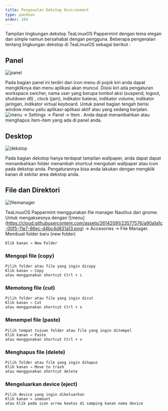 ```yaml
---
title: Pengenalan Dekstop Environment
type: panduan
order: 104
---
```

  
 Tampilan lingkungan dekstop TeaLinuxOS Pappermint dengan tema elegan dan simple namun bersahabat dengan pengguna. Beberapa pengenalan tentang lingkungan dekstop di TeaLinuxOS sebagai berikut :

## Panel

 ![panel](https://cloud.githubusercontent.com/assets/26142091/23577600/74a27d68-00f6-11e7-8b00-8dc2094948d1.png)

Pada bagian panel ini terdiri dari icon menu di pojok kiri anda dapat mengkliknya dan menu aplikasi akan muncul.
Disisi kiri ada pengaturan workspace swicher, nama user yang berupa tombol aksi (suspend, logout, shutdown dll) , clock (jam), indikator baterai, indikator volume, indikator jaringan, indikator virtual keyboard.
Untuk panel bagian tengah berisi window menu yaitu aplikasi-aplikasi aktif atau yang sedang berjalan. ![menu](https://cloud.githubusercontent.com/assets/26142091/23577576/a90a1a1c-00f5-11e7-86ec-d4bc4d831a13.png)
 → Settings → Panel → Item . Anda dapat menambahkan atau menghapus item-item yang ada di panel anda. 

## Desktop

![dekstop](https://cloud.githubusercontent.com/assets/26142091/23577631/e41eff86-00f6-11e7-8359-c21b5e649e5d.png)

Pada bagian dekstop hanya terdapat tampilan wallpaper, anda dapat dapat menambahkan folder menambah shortcut mengubah wallpaper atau icon pada dekstop anda. Pengaturannya bisa anda lakukan dengan mengklik kanan di sekitar area dekstop anda. 


## File dan Direktori

![filemanager](https://cloud.githubusercontent.com/assets/26142091/23577653/6320e772-00f7-11e7-8b8e-d3e54d198839.png)

TeaLinuxOS Pappermint menggunakan file manager Nautilus dari gnome. Untuk mengaksesnya dengan ![menu] (https://cloud.githubusercontent.com/assets/26142091/23577576/a90a1a1c-00f5-11e7-86ec-d4bc4d831a13.png)
 → Accesories → File Manager.
Membuat folder baru (new folder)

    Klik kanan → New Folder

### Mengopi file (copy)

    Pilih folder atau file yang ingin dicopy
    Klik kanan → Copy
    atau menggunakan shortcut Ctrl + c

### Memotong file (cut)

    Pilih folder atau file yang ingin dicut
    Klik kanan → Cut
    atau menggunakan shortcut Ctrl + x

### Menempel file (paste)

    Pilih tempat tujuan folder atau file yang ingin ditempel
    Klik kanan → Paste
    atau menggunakan shortcut Ctrl + v

### Menghapus file (delete)

    Pilih folder atau file yang ingin dihapus
    Klik kanan → Move to trash
    atau menggunakan shortcut delete

### Mengeluarkan device (eject)

    Pilih device yang ingin dikeluarkan
    Klik kanan > unmount
    atau klik pada icon arrow keatas di samping kanan nama device

